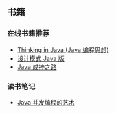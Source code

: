 ## 书籍 <!--{docsify-ignore}-->

### 在线书籍推荐

* [Thinking in Java (Java 编程思想)](https://java.quanke.name/)
* [设计模式 Java 版](https://gof.quanke.name/)
* [Java 成神之路](https://hollischuang.gitee.io/tobetopjavaer/#/menu)

### 读书笔记

* [Java 并发编程的艺术](/book/concurrent/)